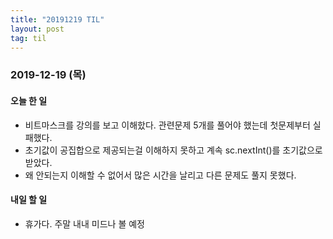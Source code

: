 ```yaml
---
title: "20191219 TIL"
layout: post
tag: til
---
```


### 2019-12-19 (목)
#### 오늘 한 일  
- 비트마스크를 강의를 보고 이해핬다. 관련문제 5개를 풀어야 했는데 첫문제부터 실패했다.
- 초기값이 공집합으로 제공되는걸 이해하지 못하고 계속 sc.nextInt()를 초기값으로 받았다.
- 왜 안되는지 이해할 수 없어서 많은 시간을 날리고 다른 문제도 풀지 못했다.


#### 내일 할 일
- 휴가다. 주말 내내 미드나 볼 예정


